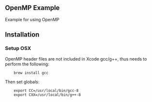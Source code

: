 ## OpenMP Example

Example for using OpenMP

## Installation

### Setup OSX

OpenMP header files are not included in Xcode gcc/g++, thus needs to perform
the following:

```
    brew install gcc
```

Then set globals:

```
    export CC=/usr/local/bin/gcc-8
    export CXX=/usr/local/bin/g++-8
```
